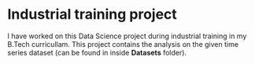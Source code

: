 # Industrial training project
I have worked on this Data Science project during industrial training in my B.Tech curricullam. This project contains the analysis on the given time series dataset (can be found in inside **Datasets** folder).
